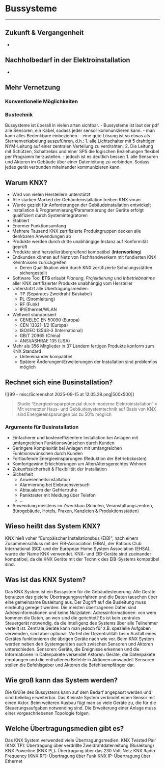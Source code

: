 # Bussysteme
___
## Zukunft & Vergangenheit
- 
## Nachholbedarf in der Elektroinstallation
- 
## Mehr Vernetzung
### Konventionelle Möglichkeiten
### Bustechnik
Bussysteme ist überall in vielen arten sichtbar. - Bussysteme ist laut der pdf alle Sensoren, ein Kabel, sodass jeder sensor kommunizieren kann. - man kann alles Bedenkbare einbeziehen. - eine gute Lösung ist so etwas als Sternenverkabelung auszuführen, d.h.: 1. alle Lichtschalter mit 5 drahtiger NYM-Leitung auf einer zentralen Verteilung zu verdrahten, 2. Die Leitung mit Schützen, Schaltrelais und einer SPS die logischen Beziehungen flexibel per Programm herzustellen. - jedoch ist es deutlich besser: 1. alle Sensoren und Aktoren im Gebäude über einer Datenleitung zu verbinden. Sodass jedes gerät verbunden miteinander kommunizieren kann.
## Warum KNX?
- Wird von vielen Herstellern unterstützt
- Alle starken Marked der Gebäudeinstallation treiben KNX voran
- Wurde gezielt für Anforderungen der Gebäudeinstallation entwickelt
- Installation & Programmierung/Parametrierung der Geräte erfolgt qualifiziert durch Systemintegratoren
- Etabliert
- Enormer Funktionsumfang
- Mehrere Tausend KNX zertifizierte Produktgruppen decken alle denkbaren Anwendungen ab
- Produkte werden durch dritte unabhängige Instanz auf Konformität geprüft
- Produkte sind herstellerübergreifend kompatibel (**Interworking**)
- Endkunden können auf Netz von Fachhandwerkern mit fundierten KNX Kenntnissen zurückgreifen
	- Deren Qualifikation wird durch KNX zertifizierte Schulungsstätten sichergestellt
- Software Tool **ETS** erlaubt *Planung*, *Projektierung* und *Inbetriebnahme* aller KNX zertifizierter Produkte unabhängig vom Hersteller
- Unterstützt alle Übertragungsmedien:
	- TP (Separates Zweidraht-Buskabel)
	- PL (Stromleitung)
	- RF (Funk)
	- IP/Ethernet/WLAN
- Weltweit standarisiert
	- CENELEC EN 50090 (Europa)
	- CEN 13321-1/2 (Europa)
	- ISO/IEC 13543-3 (International)
	- GB/T 20965 (China)
	- ANSI/ASHRAE 135 (USA)
- Mehr als 356 Mitglieder in 37 Ländern fertigen Produkte konform zum KNX Standard
	- Untereinander kompatibel
	- Spätere Änderungen/Erweiterungen der Installation sind problemlos möglich

## Rechnet sich eine Businstallation?
![[99 - misc/Screenshot 2025-09-15 at 12.05.28.png|500x500]]
> Studie “Energieeinsparpotenzial durch moderne Elektroinstallation”
 » Mit vernetzter Haus- und Gebäudesystemtechnik auf Basis von KNX sind Energieeinsparungen bis zu 50% möglich

### Argumente für Businstallation
- Einfacherer und kosteneffizientere Installation bei Anlagen mit umfangreichen Funktionswünschen  durch Kunden
- Geringere Komplexität bei Anlagen mit umfangreichen Funktionswünschen durch Kunden
- Fortlaufende Energieeinsparungen (Reduktion der Betriebskosten)
- Komfortgewinn Erleichterungen um Alter/Altersgerechtes Wohnen
- Zukunftssicherheit & Flexibilität der Installation
- Sicherheit
	- Anwesenheitsinstallation
	- Alarmierung bei Einbruchsversuch
	- Abtaualarm der Gefriertruhe
	- Paniktaster mit Meldung über Telefon
	- …
- Anwendung meistens im Zweckbau (Schulen, Veranstaltungszentren, Bürogebäude, Hotels, Praxen, Kanzleien & Produktionsstätten)

## Wieso heißt das System KNX?
KNX hieß voher "Europäischer Installationsbus (EIB)", nach einem Zusammenschluss mit der EIB-Association (EIBA), der Batibus Club International (BCI) und der European Home System Association (EHSA), wurde der Name KNX verwendet. KNX- und EIB-Geräte sind zueinander kompatibel, da die KNX Geräte mit der Technik des EIB-Systems kompatibel sind.
## Was ist das KNX System?
Das KNX System ist ein Bussystem für die Gebäudesteuerung. Alle Geräte benutzen das gleiche Übertragungsverfahren und die Daten tauschen über eine gemeinsame Busleitung aus. Der Zugriff auf die Busleitung muss eindeutig geregelt werden. Die meisten übertragenen Daten sind Adressinformationen und keine Nutzdaten. Adressinformationen: von wem kommen die Daten, an wen sind die gerichtet? Es ist kein zentrales Steuergerät notwendig, da die Intelligenz des Systems über alle Teilnehmer verteilt ist. Zentrale Geräte kann man jedoch für z.B. spezielle Aufgaben verwenden, sind aber optional. Vorteil der Dezentralität: beim Ausfall eines Gerätes funktionieren die übrigen Geräte nach wie vor. Beim KNX System werden neben den Systemgeräten auch zwischen Sensoren und Aktoren unterschieden. Sensoren: Geräte, die Ereignisse erkennen und die Informationen in Datenpakete versendet Aktoren: Geräte, die Datenpakete empfangen und die enthaltenen Befehle in Aktionen umwandelt Sensoren stellen die Befehlsgeber und Aktoren die Befehlsempfänger dar.
## Wie groß kann das System werden?
Die Größe des Bussystems kann auf dem Bedarf angepasst werden und sind beliebig erweiterbar. Das Kleinste System verbindet einen Sensor mit einen Aktor. Beim weiteren Ausbau fügt man so viele Geräte zu, die für die Steuerungsaufgaben notwending sind. Die Erweiterung einer Anlage muss einer vorgeschriebenen Topologie folgen.
## Welche Übertragungsmedien gibt es?
Das KNX System verwended viele Übertragungsmedien. KNX Twisted Pair (KNX TP): Übertragung über verdrillte Zweidrahtdatenleitung (Busleitung) KNX Powerline (KNX PL): Übertragung über das 230 Volt-Netz KNX Radio Frequency (KNX RF): Übertragung über Funk KNX IP: Übertragung über Ethernet